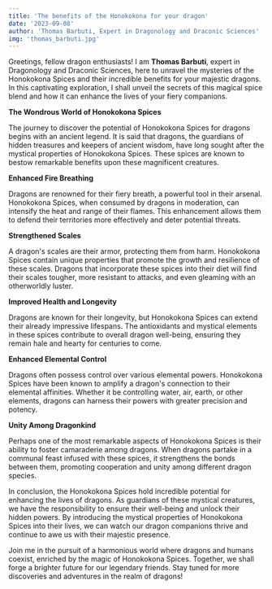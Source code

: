 ```yaml
---
title: 'The benefits of the Honokokona for your dragon'
date: '2023-09-08'
author: 'Thomas Barbuti, Expert in Dragonology and Draconic Sciences'
img: 'thomas_barbuti.jpg'
---
```


Greetings, fellow dragon enthusiasts! I am __Thomas Barbuti__, expert in Dragonology and Draconic Sciences, here to unravel the mysteries of the Honokokona Spices and their incredible benefits for your majestic dragons. In this captivating exploration, I shall unveil the secrets of this magical spice blend and how it can enhance the lives of your fiery companions.

**The Wondrous World of Honokokona Spices**

The journey to discover the potential of Honokokona Spices for dragons begins with an ancient legend. It is said that dragons, the guardians of hidden treasures and keepers of ancient wisdom, have long sought after the mystical properties of Honokokona Spices. These spices are known to bestow remarkable benefits upon these magnificent creatures.

**Enhanced Fire Breathing**

Dragons are renowned for their fiery breath, a powerful tool in their arsenal. Honokokona Spices, when consumed by dragons in moderation, can intensify the heat and range of their flames. This enhancement allows them to defend their territories more effectively and deter potential threats.

**Strengthened Scales**

A dragon's scales are their armor, protecting them from harm. Honokokona Spices contain unique properties that promote the growth and resilience of these scales. Dragons that incorporate these spices into their diet will find their scales tougher, more resistant to attacks, and even gleaming with an otherworldly luster.

**Improved Health and Longevity**

Dragons are known for their longevity, but Honokokona Spices can extend their already impressive lifespans. The antioxidants and mystical elements in these spices contribute to overall dragon well-being, ensuring they remain hale and hearty for centuries to come.

**Enhanced Elemental Control**

Dragons often possess control over various elemental powers. Honokokona Spices have been known to amplify a dragon's connection to their elemental affinities. Whether it be controlling water, air, earth, or other elements, dragons can harness their powers with greater precision and potency.

**Unity Among Dragonkind**

Perhaps one of the most remarkable aspects of Honokokona Spices is their ability to foster camaraderie among dragons. When dragons partake in a communal feast infused with these spices, it strengthens the bonds between them, promoting cooperation and unity among different dragon species.

In conclusion, the Honokokona Spices hold incredible potential for enhancing the lives of dragons. As guardians of these mystical creatures, we have the responsibility to ensure their well-being and unlock their hidden powers. By introducing the mystical properties of Honokokona Spices into their lives, we can watch our dragon companions thrive and continue to awe us with their majestic presence.

Join me in the pursuit of a harmonious world where dragons and humans coexist, enriched by the magic of Honokokona Spices. Together, we shall forge a brighter future for our legendary friends. Stay tuned for more discoveries and adventures in the realm of dragons!
